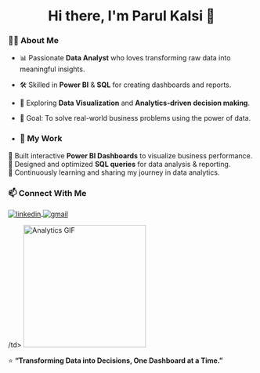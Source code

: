<h1 align="center">Hi there, I'm Parul Kalsi 👋</h1>

### 👩‍💻 About Me
- 📊 Passionate **Data Analyst** who loves transforming raw data into meaningful insights.  
- 🛠 Skilled in **Power BI** & **SQL** for creating dashboards and reports.  
- 🚀 Exploring **Data Visualization** and **Analytics-driven decision making**.  
- 🎯 Goal: To solve real-world business problems using the power of data.

- ### 🌟 My Work
🔹 Built interactive **Power BI Dashboards** to visualize business performance.  
🔹 Designed and optimized **SQL queries** for data analysis & reporting.  
🔹 Continuously learning and sharing my journey in data analytics. 

### 📫 Connect With Me
<p align="left">
  <a href="https://www.linkedin.com/in/parulkalsi" target="blank">
    <img align="center" src="https://img.shields.io/badge/LinkedIn-0A66C2?style=for-the-badge&logo=linkedin&logoColor=white" alt="linkedin"/>
  </a>
  <a href="mailto:parulkalsi05@gmail.com" target="blank">
    <img align="center" src="https://img.shields.io/badge/Gmail-EA4335?style=for-the-badge&logo=gmail&logoColor=white" alt="gmail"/>
  </a>
</p>

/td>
    <td width="40%" align="center">
      <img src="https://media.giphy.com/media/26xBsJBTz5z3zJ8Tu/giphy.gif" width="250px" alt="Analytics GIF"/>
    </td>
  </tr>
</table>

⭐ **“Transforming Data into Decisions, One Dashboard at a Time.”**  
